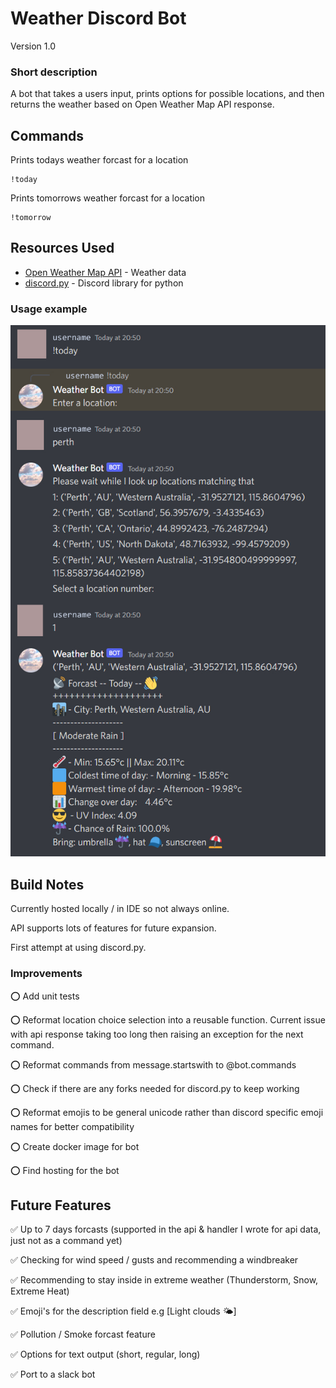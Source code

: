 # Weather Discord Bot 
Version 1.0

### Short description
A bot that takes a users input, prints options for possible locations, and then returns the weather based on Open Weather Map API response. 

## Commands
Prints todays weather forcast for a location
```
!today
```
Prints tomorrows weather forcast for a location
```
!tomorrow
```

## Resources Used
* [Open Weather Map API](https://openweathermap.org/api) - Weather data
* [discord.py](https://discordpy.readthedocs.io/en/stable/) - Discord library for python

### Usage example

![screenshot of bot today command](example.jpg)

## Build Notes
Currently hosted locally / in IDE so not always online. 

API supports lots of features for future expansion. 

First attempt at using discord.py.

### Improvements
⭕ Add unit tests

⭕ Reformat location choice selection into a reusable function. Current issue with api response taking too long then raising an exception for the next command.

⭕ Reformat commands from message.startswith to @bot.commands

⭕ Check if there are any forks needed for discord.py to keep working

⭕ Reformat emojis to be general unicode rather than discord specific emoji names for better compatibility

⭕ Create docker image for bot

⭕ Find hosting for the bot

## Future Features
✅ Up to 7 days forcasts (supported in the api & handler I wrote for api data, just not as a command yet)

✅ Checking for wind speed / gusts and recommending a windbreaker

✅ Recommending to stay inside in extreme weather (Thunderstorm, Snow, Extreme Heat)

✅ Emoji's for the description field e.g [Light clouds 🌤️]

✅ Pollution / Smoke forcast feature

✅ Options for text output (short, regular, long)

✅ Port to a slack bot

